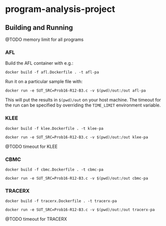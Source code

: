 # program-analysis-project


## Building and Running

@TODO memory limit for all programs

### AFL
Build the AFL container with e.g.:

`docker build -f afl.Dockerfile . -t afl-pa`

Run it on a particular sample file with:

`docker run -e SUT_SRC=Prob16-R12-B3.c -v $(pwd)/out:/out afl-pa`

This will put the results in `$(pwd)/out` on your host machine. The timeout for the run can be specified by overriding the `TIME_LIMIT` environment variable.

### KLEE

`docker build -f klee.Dockerfile . -t klee-pa`

`docker run -e SUT_SRC=Prob16-R12-B3.c -v $(pwd)/out:/out klee-pa`

@TODO timeout for KLEE

### CBMC

`docker build -f cbmc.Dockerfile . -t cbmc-pa`

`docker run -e SUT_SRC=Prob16-R12-B3.c -v $(pwd)/out:/out cbmc-pa`

### TRACERX

`docker build -f tracerx.Dockerfile . -t tracerx-pa`

`docker run -e SUT_SRC=Prob16-R12-B3.c -v $(pwd)/out:/out tracerx-pa`

@TODO timeout for TRACERX
